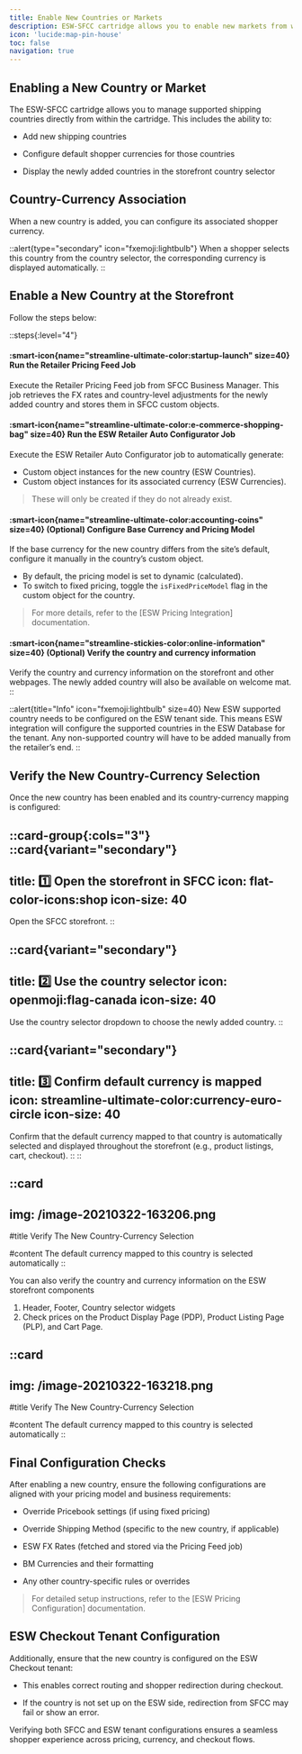 ```yaml
---
title: Enable New Countries or Markets
description: ESW-SFCC cartridge allows you to enable new markets from within the cartridge
icon: 'lucide:map-pin-house'
toc: false
navigation: true
---
```


## Enabling a New Country or Market

The ESW-SFCC cartridge allows you to manage supported shipping countries directly from within the cartridge. This includes the ability to:

- Add new shipping countries

- Configure default shopper currencies for those countries

- Display the newly added countries in the storefront country selector

## Country-Currency Association

When a new country is added, you can configure its associated shopper currency.

::alert{type="secondary" icon="fxemoji:lightbulb"}
  When a shopper selects this country from the country selector, the corresponding currency is displayed automatically.
::

## Enable a New Country at the Storefront

Follow the steps below:

::steps{:level="4"}
  #### :smart-icon{name="streamline-ultimate-color:startup-launch" size=40} Run the Retailer Pricing Feed Job

  Execute the Retailer Pricing Feed job from SFCC Business Manager. This job retrieves the FX rates and country-level adjustments for the newly added country and stores them in SFCC custom objects.


  #### :smart-icon{name="streamline-ultimate-color:e-commerce-shopping-bag" size=40} Run the ESW Retailer Auto Configurator Job

  Execute the ESW Retailer Auto Configurator job to automatically generate:
  - Custom object instances for the new country (ESW Countries).
  - Custom object instances for its associated currency (ESW Currencies).

  > These will only be created if they do not already exist.

  #### :smart-icon{name="streamline-ultimate-color:accounting-coins" size=40} (Optional) Configure Base Currency and Pricing Model

  If the base currency for the new country differs from the site’s default, configure it manually in the country’s custom object.
  - By default, the pricing model is set to dynamic (calculated).
  - To switch to fixed pricing, toggle the `isFixedPriceModel` flag in the custom object for the country.

  > For more details, refer to the [ESW Pricing Integration] documentation.

  #### :smart-icon{name="streamline-stickies-color:online-information" size=40} (Optional) Verify the country and currency information

  Verify the country and currency information on the storefront and other webpages. The newly added country will also be available on welcome mat.
::

::alert{title="Info" icon="fxemoji:lightbulb" size=40}
  New ESW supported country needs to be configured on the ESW tenant side. This means ESW integration will configure the supported countries in the ESW Database for the tenant. Any non-supported country will have to be added manually from the retailer’s end.
::


## Verify the New Country-Currency Selection

Once the new country has been enabled and its country-currency mapping is configured:


::card-group{:cols="3"}
  ::card{variant="secondary"}
  ---
  title: 1️⃣ Open the storefront in SFCC
  icon: flat-color-icons:shop
  icon-size: 40
  ---
  Open the SFCC storefront.
  ::

  ::card{variant="secondary"}
  ---
  title: 2️⃣ Use the country selector 
  icon: openmoji:flag-canada
  icon-size: 40
  ---
  Use the country selector dropdown to choose the newly added country.
  ::

  ::card{variant="secondary"}
  ---
  title: 3️⃣ Confirm default currency is mapped
  icon: streamline-ultimate-color:currency-euro-circle
  icon-size: 40
  ---
  Confirm that the default currency mapped to that country is automatically selected and displayed throughout the storefront (e.g., product listings, cart, checkout).
  ::
::

::card
---
img: /image-20210322-163206.png
---
#title
Verify The New Country-Currency Selection

#content
The default currency mapped to this country is selected automatically
::

You can also verify the country and currency information on the ESW storefront components 
1. Header, Footer, Country selector widgets
2. Check prices on the Product Display Page (PDP), Product Listing Page (PLP), and Cart Page.


::card
---
img: /image-20210322-163218.png
---
#title
Verify The New Country-Currency Selection

#content
The default currency mapped to this country is selected automatically
::

## Final Configuration Checks

After enabling a new country, ensure the following configurations are aligned with your pricing model and business requirements:

- Override Pricebook settings (if using fixed pricing)

- Override Shipping Method (specific to the new country, if applicable)

- ESW FX Rates (fetched and stored via the Pricing Feed job)

- BM Currencies and their formatting

- Any other country-specific rules or overrides

> For detailed setup instructions, refer to the [ESW Pricing Configuration] documentation.

## ESW Checkout Tenant Configuration

Additionally, ensure that the new country is configured on the ESW Checkout tenant:

- This enables correct routing and shopper redirection during checkout.

- If the country is not set up on the ESW side, redirection from SFCC may fail or show an error.

Verifying both SFCC and ESW tenant configurations ensures a seamless shopper experience across pricing, currency, and checkout flows.